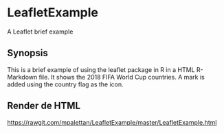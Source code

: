 # LeafletExample
A Leaflet brief example

## Synopsis

This is a brief example of using the leaflet package in R in a HTML R-Markdown file. 
It shows the 2018 FIFA World Cup countries. A mark is added using the country flag as the icon.

## Render de HTML

https://rawgit.com/mpalettan/LeafletExample/master/LeafletExample.html
